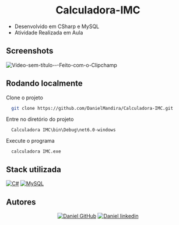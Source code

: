 <div align='center'>
  
# Calculadora-IMC

</div>

- Desenvolvido em CSharp e MySQL
- Atividade Realizada em Aula 

## Screenshots
![Vídeo-sem-título-‐-Feito-com-o-Clipchamp](https://github.com/DanielMandira/Calculadora-IMC/assets/105872910/4608d184-7d4a-48fb-a039-eba7ddcbf96c)




## Rodando localmente

Clone o projeto

```bash
  git clone https://github.com/DanielMandira/Calculadora-IMC.git
```

Entre no diretório do projeto
```
  Calculadora IMC\bin\Debug\net6.0-windows
```
Execute o programa
```
  calculadora IMC.exe
```

## Stack utilizada

[![C#](https://img.shields.io/badge/C%20Sharp-404040?style=for-the-badge&logo=c%20sharp)]()
[![MySQL](https://img.shields.io/badge/MySQL-404040?style=for-the-badge&logo=MySQL)]()


## Autores
<div align='center'>
  
[![Daniel GitHub](https://img.shields.io/badge/Daniel%20Mandira-404040?style=for-the-badge&logo=github&logoColor=white)](https://github.com/DanielMandira)
[![Daniel linkedin](https://img.shields.io/badge/Daniel%20Mandira-0A66C2?style=for-the-badge&logo=linkedin&logoColor=white)](www.linkedin.com/in/daniel-augusto-mandira)

</div>
